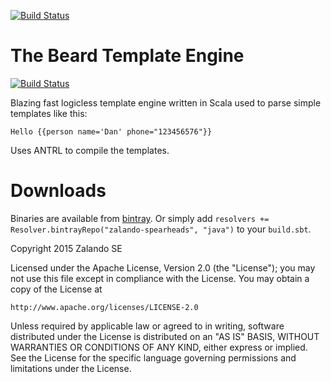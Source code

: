 [![Build Status](https://travis-ci.org/zalando/beard.svg)](https://travis-ci.org/zalando/beard)

# The Beard Template Engine

[![Build Status](https://travis-ci.org/zalando/beard.svg)](https://travis-ci.org/zalando/beard)

Blazing fast logicless template engine written in Scala used to parse simple templates like this:

    Hello {{person name='Dan' phone="123456576"}}

Uses ANTRL to compile the templates.

# Downloads
 
Binaries are available from [bintray](https://bintray.com/zalando-spearheads/java/beard/0.0.2/view). Or simply
add `resolvers += Resolver.bintrayRepo("zalando-spearheads", "java")` to your `build.sbt`.


Copyright 2015 Zalando SE

Licensed under the Apache License, Version 2.0 (the "License");
you may not use this file except in compliance with the License.
You may obtain a copy of the License at

    http://www.apache.org/licenses/LICENSE-2.0

Unless required by applicable law or agreed to in writing, software
distributed under the License is distributed on an "AS IS" BASIS,
WITHOUT WARRANTIES OR CONDITIONS OF ANY KIND, either express or implied.
See the License for the specific language governing permissions and
limitations under the License.
